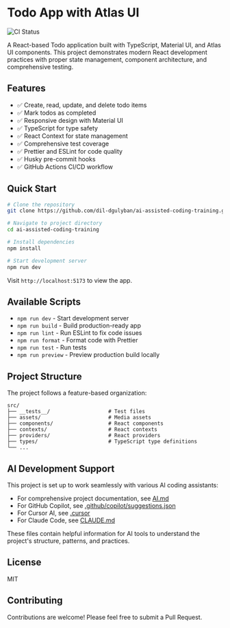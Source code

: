 # Todo App with Atlas UI

![CI Status](https://github.com/dil-dgulyban/ai-assisted-coding-training/actions/workflows/ci.yml/badge.svg)

A React-based Todo application built with TypeScript, Material UI, and Atlas UI components. This project demonstrates modern React development practices with proper state management, component architecture, and comprehensive testing.

## Features

- ✅ Create, read, update, and delete todo items
- ✅ Mark todos as completed
- ✅ Responsive design with Material UI
- ✅ TypeScript for type safety
- ✅ React Context for state management
- ✅ Comprehensive test coverage
- ✅ Prettier and ESLint for code quality
- ✅ Husky pre-commit hooks
- ✅ GitHub Actions CI/CD workflow

## Quick Start

```bash
# Clone the repository
git clone https://github.com/dil-dgulyban/ai-assisted-coding-training.git

# Navigate to project directory
cd ai-assisted-coding-training

# Install dependencies
npm install

# Start development server
npm run dev
```

Visit `http://localhost:5173` to view the app.

## Available Scripts

- `npm run dev` - Start development server
- `npm run build` - Build production-ready app
- `npm run lint` - Run ESLint to fix code issues
- `npm run format` - Format code with Prettier
- `npm run test` - Run tests
- `npm run preview` - Preview production build locally

## Project Structure

The project follows a feature-based organization:

```
src/
├── __tests__/                   # Test files
├── assets/                      # Media assets
├── components/                  # React components
├── contexts/                    # React contexts
├── providers/                   # React providers
├── types/                       # TypeScript type definitions
└── ...
```

## AI Development Support

This project is set up to work seamlessly with various AI coding assistants:

- For comprehensive project documentation, see [AI.md](./AI.md)
- For GitHub Copilot, see [.github/copilot/suggestions.json](./.github/copilot/suggestions.json)
- For Cursor AI, see [.cursor](./.cursor)
- For Claude Code, see [CLAUDE.md](./CLAUDE.md)

These files contain helpful information for AI tools to understand the project's structure, patterns, and practices.

## License

MIT

## Contributing

Contributions are welcome! Please feel free to submit a Pull Request.